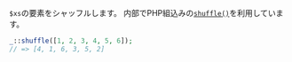 `$xs`の要素をシャッフルします。
内部でPHP組込みの[`shuffle()`](http://php.net/manual/ja/function.shuffle.php)を利用しています。

```php
_::shuffle([1, 2, 3, 4, 5, 6]);
// => [4, 1, 6, 3, 5, 2]
```
